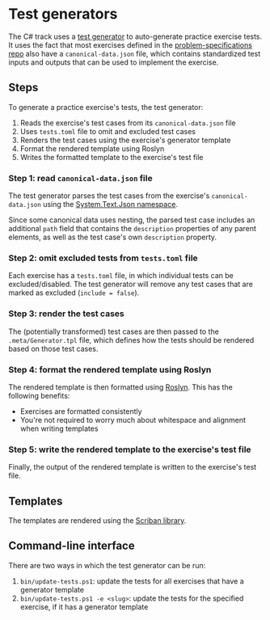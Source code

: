 # Test generators

The C# track uses a [test generator](https://exercism.org/docs/building/tooling/test-generators) to auto-generate practice exercise tests.
It uses the fact that most exercises defined in the [problem-specifications repo](https://github.com/exercism/problem-specifications/) also have a `canonical-data.json` file, which contains standardized test inputs and outputs that can be used to implement the exercise.

## Steps

To generate a practice exercise's tests, the test generator:

1. Reads the exercise's test cases from its `canonical-data.json` file
2. Uses `tests.toml` file to omit and excluded test cases
3. Renders the test cases using the exercise's generator template
4. Format the rendered template using Roslyn
5. Writes the formatted template to the exercise's test file

### Step 1: read `canonical-data.json` file

The test generator parses the test cases from the exercise's `canonical-data.json` using the [System.Text.Json namespace](https://learn.microsoft.com/en-us/dotnet/api/system.text.json).

Since some canonical data uses nesting, the parsed test case includes an additional `path` field that contains the `description` properties of any parent elements, as well as the test case's own `description` property.

### Step 2: omit excluded tests from `tests.toml` file

Each exercise has a `tests.toml` file, in which individual tests can be excluded/disabled.
The test generator will remove any test cases that are marked as excluded (`include = false`).

### Step 3: render the test cases

The (potentially transformed) test cases are then passed to the `.meta/Generator.tpl` file, which defines how the tests should be rendered based on those test cases.

### Step 4: format the rendered template using Roslyn

The rendered template is then formatted using [Roslyn](https://github.com/dotnet/roslyn).
This has the following benefits:

- Exercises are formatted consistently
- You're not required to worry much about whitespace and alignment when writing templates

### Step 5: write the rendered template to the exercise's test file

Finally, the output of the rendered template is written to the exercise's test file.

## Templates

The templates are rendered using the [Scriban library](https://github.com/scriban/scriban/).

## Command-line interface

There are two ways in which the test generator can be run:

1. `bin/update-tests.ps1`: update the tests for all exercises that have a generator template
2. `bin/update-tests.ps1 -e <slug>`: update the tests for the specified exercise, if it has a generator template
